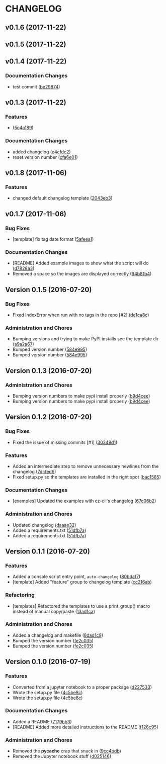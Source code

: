 # CHANGELOG



## v0.1.6 (2017-11-22)









## v0.1.5 (2017-11-22)









## v0.1.4 (2017-11-22)





### Documentation Changes
- test commit ([be29874](https://bitbucket.org/panorays/auto-changelog/commits/be29874))





## v0.1.3 (2017-11-22)


### Features
-  ([5c4a189](https://bitbucket.org/panorays/auto-changelog/commits/5c4a189))




### Documentation Changes
- added changelog ([e4cfdc2](https://bitbucket.org/panorays/auto-changelog/commits/e4cfdc2))
- reset version number ([cfa6e01](https://bitbucket.org/panorays/auto-changelog/commits/cfa6e01))





## v0.1.8 (2017-11-06)


### Features
- changed default changelog template ([2043eb3](https://bitbucket.org/panorays/auto-changelog/commits/2043eb3))








## v0.1.7 (2017-11-06)

### Bug Fixes
- [template] fix tag date format ([5afeea1](https://bitbucket.org/panorays/auto-changelog/commits/5afeea1))





### Documentation Changes
- [README] Added example images to show what the script will do ([d7828a3](https://bitbucket.org/panorays/auto-changelog/commits/d7828a3))
- Removed a space so the images are displayed correctly ([94b81b4](https://bitbucket.org/panorays/auto-changelog/commits/94b81b4))





## Version 0.1.5 (2016-07-20)

### Bug Fixes
- Fixed IndexError when run with no tags in the repo [#2] ([de1ca8c](https://bitbucket.org/panorays/auto-changelog/commits/de1ca8c))






### Administration and Chores
- Bumping versions and trying to make PyPI installs see the template dir ([a9a2a67](https://bitbucket.org/panorays/auto-changelog/commits/a9a2a67))
- Bumped version number ([584e995](https://bitbucket.org/panorays/auto-changelog/commits/584e995))
- Bumped version number ([584e995](https://bitbucket.org/panorays/auto-changelog/commits/584e995))




## Version 0.1.3 (2016-07-20)






### Administration and Chores
- Bumping version numbers to make pypi install properly ([b9d4cee](https://bitbucket.org/panorays/auto-changelog/commits/b9d4cee))
- Bumping version numbers to make pypi install properly ([b9d4cee](https://bitbucket.org/panorays/auto-changelog/commits/b9d4cee))




## Version 0.1.2 (2016-07-20)

### Bug Fixes
- Fixed the issue of missing commits [#1] ([30349d1](https://bitbucket.org/panorays/auto-changelog/commits/30349d1))


### Features
- Added an intermediate step to remove unnecessary newlines from the changelog ([7dcfed6](https://bitbucket.org/panorays/auto-changelog/commits/7dcfed6))
- Fixed setup.py so the templates are installed in the right spot ([bac1585](https://bitbucket.org/panorays/auto-changelog/commits/bac1585))




### Documentation Changes
- [examples] Updated the examples with cz-cli's changelog ([67c06b2](https://bitbucket.org/panorays/auto-changelog/commits/67c06b2))


### Administration and Chores
- Updated changelog ([daaae32](https://bitbucket.org/panorays/auto-changelog/commits/daaae32))
- Added a requirements.txt ([51dfb7a](https://bitbucket.org/panorays/auto-changelog/commits/51dfb7a))
- Added a requirements.txt ([51dfb7a](https://bitbucket.org/panorays/auto-changelog/commits/51dfb7a))




## Version 0.1.1 (2016-07-20)


### Features
- Added a console script entry point, `auto-changelog` ([80bda17](https://bitbucket.org/panorays/auto-changelog/commits/80bda17))
- [template] Added "feature" group to changelog template ([cc216ab](https://bitbucket.org/panorays/auto-changelog/commits/cc216ab))


### Refactoring
- [templates] Refactored the templates to use a print_group() macro instead of manual copy/paste ([13ad1ca](https://bitbucket.org/panorays/auto-changelog/commits/13ad1ca))




### Administration and Chores
- Added a changelog and makefile ([8dad1c9](https://bitbucket.org/panorays/auto-changelog/commits/8dad1c9))
- Bumped the version number ([fe2c035](https://bitbucket.org/panorays/auto-changelog/commits/fe2c035))
- Bumped the version number ([fe2c035](https://bitbucket.org/panorays/auto-changelog/commits/fe2c035))




## Version 0.1.0 (2016-07-19)


### Features
- Converted from a jupyter notebook to a proper package ([d227533](https://bitbucket.org/panorays/auto-changelog/commits/d227533))
- Wrote the setup.py file ([4c5be8c](https://bitbucket.org/panorays/auto-changelog/commits/4c5be8c))
- Wrote the setup.py file ([4c5be8c](https://bitbucket.org/panorays/auto-changelog/commits/4c5be8c))




### Documentation Changes
- Added a README ([7179bb3](https://bitbucket.org/panorays/auto-changelog/commits/7179bb3))
- [README] Added more detailed instructions to the README ([f126c95](https://bitbucket.org/panorays/auto-changelog/commits/f126c95))


### Administration and Chores
- Removed the __pycache__ crap that snuck in ([9cc4bdb](https://bitbucket.org/panorays/auto-changelog/commits/9cc4bdb))
- Removed the Jupyter notebook stuff ([d025146](https://bitbucket.org/panorays/auto-changelog/commits/d025146))




